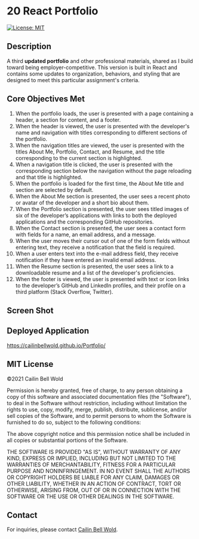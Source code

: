 # 20 React Portfolio
[![License: MIT](https://img.shields.io/github/license/CailinBellWold/Portfolio?style=plastic)](https://opensource.org/licenses/MIT)

## Description

A third **updated portfolio** and other professional materials, shared as I build toward being employer-competitive. This version is built in React and contains some updates to organization, behaviors, and styling that are designed to meet this particular assignment's criteria. 

## Core Objectives Met

1. When the portfolio loads, the user is presented with a page containing a header, a section for content, and a footer.
2. When the header is viewed, the user is presented with the developer's name and navigation with titles corresponding to different sections of the portfolio.
3. When the navigation titles are viewed, the user is presented with the titles About Me, Portfolio, Contact, and Resume, and the title corresponding to the current section is highlighted.
4. When a navigation title is clicked, the user is presented with the corresponding section below the navigation without the page reloading and that title is highlighted.
5. When the portfolio is loaded for the first time, the About Me title and section are selected by default.
6. When the About Me section is presented, the user sees a recent photo or avatar of the developer and a short bio about them.
7. When the Portfolio section is presented, the user sees titled images of six of the developer’s applications with links to both the deployed applications and the corresponding GitHub repositories.
8. When the Contact section is presented, the user sees a contact form with fields for a name, an email address, and a message.
9. When the user moves their cursor out of one of the form fields without entering text, they receive a notification that the field is required.
10. When a user enters text into the e-mail address field, they receive notification if they have entered an invalid email address.
11. When the Resume section is presented, the user sees a link to a downloadable resume and a list of the developer's proficiencies.
12. When the footer is viewed, the user is presented with text or icon links to the developer’s GitHub and LinkedIn profiles, and their profile on a third platform (Stack Overflow, Twitter).

## Screen Shot

<!-- ![My portfolio.](./images/CailinBellWoldPortfolio.png)  -->

## Deployed Application

https://cailinbellwold.github.io/Portfolio/

## MIT License
&copy;2021 Cailin Bell Wold

Permission is hereby granted, free of charge, to any person obtaining a copy
of this software and associated documentation files (the "Software"), to deal
in the Software without restriction, including without limitation the rights
to use, copy, modify, merge, publish, distribute, sublicense, and/or sell
copies of the Software, and to permit persons to whom the Software is
furnished to do so, subject to the following conditions:

The above copyright notice and this permission notice shall be included in all
copies or substantial portions of the Software.

THE SOFTWARE IS PROVIDED "AS IS", WITHOUT WARRANTY OF ANY KIND, EXPRESS OR
IMPLIED, INCLUDING BUT NOT LIMITED TO THE WARRANTIES OF MERCHANTABILITY,
FITNESS FOR A PARTICULAR PURPOSE AND NONINFRINGEMENT. IN NO EVENT SHALL THE
AUTHORS OR COPYRIGHT HOLDERS BE LIABLE FOR ANY CLAIM, DAMAGES OR OTHER
LIABILITY, WHETHER IN AN ACTION OF CONTRACT, TORT OR OTHERWISE, ARISING FROM,
OUT OF OR IN CONNECTION WITH THE SOFTWARE OR THE USE OR OTHER DEALINGS IN THE
SOFTWARE.

## Contact
For inquiries, please contact [Cailin Bell Wold](https://github.com/CailinBellWold).

